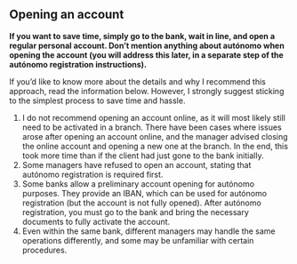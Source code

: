 ## Opening an account

**If you want to save time, simply go to the bank, wait in line, and open a regular personal account. Don’t mention
anything about autónomo when opening the account (you will address this later, in a separate step of the autónomo
registration instructions).**

If you’d like to know more about the details and why I recommend this approach, read the information below. However, I
strongly suggest sticking to the simplest process to save time and hassle.

1. I do not recommend opening an account online, as it will most likely still need to be activated in a branch. There
   have been cases where issues arose after opening an account online, and the manager advised closing the online
   account and opening a new one at the branch. In the end, this took more time than if the client had just gone to the
   bank initially.
2. Some managers have refused to open an account, stating that autónomo registration is required first.
3. Some banks allow a preliminary account opening for autónomo purposes. They provide an IBAN, which can be used for
   autónomo registration (but the account is not fully opened). After autónomo registration, you must go to the bank and
   bring the necessary documents to fully activate the account.
4. Even within the same bank, different managers may handle the same operations differently, and some may be unfamiliar
   with certain procedures.

